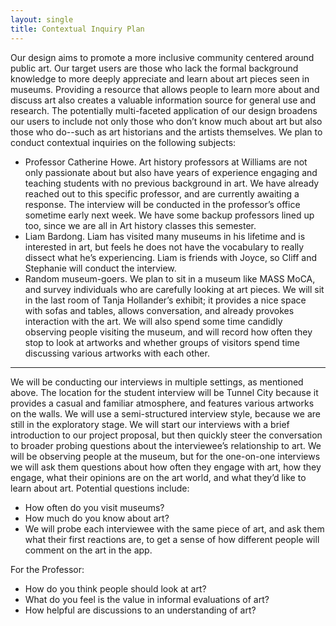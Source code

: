 ```yaml
---
layout: single
title: Contextual Inquiry Plan
---
```


Our design aims to promote a more inclusive community centered around public art. Our target users are those who lack the formal background knowledge to more deeply appreciate and learn about art pieces seen in museums. 
Providing a resource that allows people to learn more about and discuss art also creates a valuable information source for general use and research. The potentially multi-faceted application of our design broadens our users to include not only those who don’t know much about art but also those who do--such as art historians and the artists themselves. We plan to conduct contextual inquiries on the following subjects:

- Professor Catherine Howe. Art history professors at Williams are not only passionate about but also have years of experience engaging and teaching students with no previous background in art. We have already reached out to this specific professor, and are currently awaiting a response. The interview will be conducted in the professor’s office sometime early next week. We have some backup professors lined up too, since we are all in Art history classes this semester.
- Liam Bardong. Liam has visited many museums in his lifetime and is interested in art, but feels he does not have the vocabulary to really dissect what he’s experiencing. Liam is friends with Joyce, so Cliff and Stephanie will conduct the interview.
- Random museum-goers. We plan to sit in a museum like MASS MoCA, and survey individuals who are carefully looking at art pieces. We will sit in the last room of Tanja Hollander’s exhibit; it provides a nice space with sofas and tables, allows conversation, and already provokes interaction with the art. We will also spend some time candidly observing people visiting the museum, and will record how often they stop to look at artworks and whether groups of visitors spend time discussing various artworks with each other. 

---
We will be conducting our interviews in multiple settings, as mentioned above. The location for the student interview will be Tunnel City because it provides a casual and familiar atmosphere, and features various artworks on the walls. We will use a semi-structured interview style, because we are still in the exploratory stage. We will start our interviews with a brief introduction to our project proposal, but then quickly steer the conversation to broader probing questions about the interviewee’s relationship to art. We will be observing people at the museum, but for the one-on-one interviews we will ask them questions about how often they engage with art, how they engage, what their opinions are on the art world, and what they’d like to learn about art. Potential questions include:

- How often do you visit museums?
- How much do you know about art?
- We will probe each interviewee with the same piece of art, and ask them what their first reactions are, to get a sense of how different people will comment on the art in the app.

For the Professor:
- How do you think people should look at art?
- What do you feel is the value in informal evaluations of art?
- How helpful are discussions to an understanding of art?


